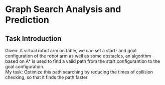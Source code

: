 # Graph Search Analysis and Prediction
## Task Introduction  
Given: A virtual robot arm on table, we can set a start- and goal configuration of the robot arm as well as some obstacles, an algorithm based on A* is used to find a valid path from the start configurantion to the goal configuration.  
My task: Optimize this path searching by reducing the times of collision checking, so that it finds the path faster

